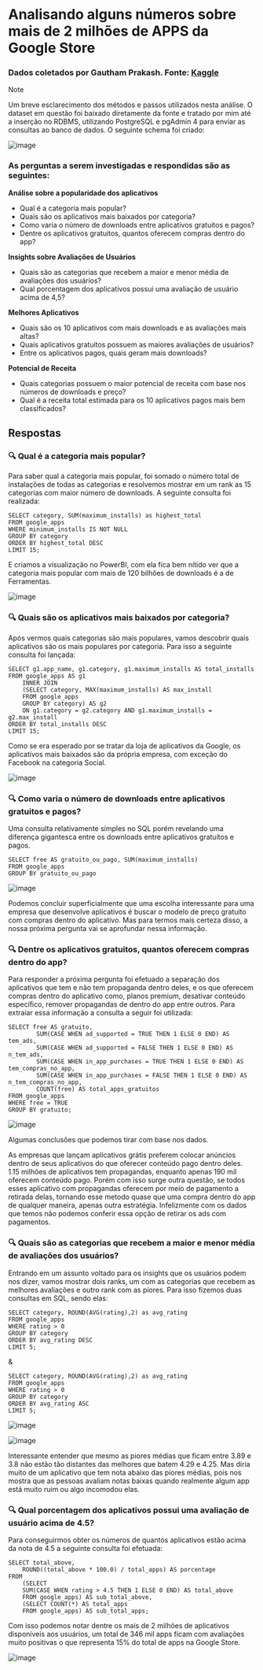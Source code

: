 # Analisando alguns números sobre mais de 2 milhões de APPS da Google Store
### Dados coletados por Gautham Prakash. Fonte: [Kaggle](https://www.kaggle.com/datasets/gauthamp10/google-playstore-apps/data)

> [!NOTE]
> Um breve esclarecimento dos métodos e passos utilizados nesta análise. O dataset em questão foi baixado diretamente da fonte e tratado por mim até a inserção no RDBMS, utilizando PostgreSQL e pgAdmin 4 para enviar as consultas ao banco de dados. O seguinte schema foi criado:

![image](https://github.com/user-attachments/assets/8395cb4d-8cdb-4304-beb9-3069f0175a21)

### As perguntas a serem investigadas e respondidas são as seguintes:

**Análise sobre a popularidade dos aplicativos**

- Qual é a categoria mais popular?
- Quais são os aplicativos mais baixados por categoria?
- Como varia o número de downloads entre aplicativos gratuitos e pagos?
- Dentre os aplicativos gratuitos, quantos oferecem compras dentro do app?

**Insights sobre Avaliações de Usuários**

- Quais são as categorias que recebem a maior e menor média de avaliações dos usuários?
- Qual porcentagem dos aplicativos possui uma avaliação de usuário acima de 4,5?

**Melhores Aplicativos**

 - Quais são os 10 aplicativos com mais downloads e as avaliações mais altas?
 - Quais aplicativos gratuitos possuem as maiores avaliações de usuários?
 - Entre os aplicativos pagos, quais geram mais downloads?

**Potencial de Receita**

- Quais categorias possuem o maior potencial de receita com base nos números de downloads e preço?
- Qual é a receita total estimada para os 10 aplicativos pagos mais bem classificados?

## Respostas

### :mag: Qual é a categoria mais popular?

Para saber qual a categoria mais popular, foi somado o número total de instalações de todas as categorias e resolvemos mostrar em um rank as 15 categorias com maior número de downloads. A seguinte consulta foi realizada:

```
SELECT category, SUM(maximum_installs) as highest_total 
FROM google_apps
WHERE minimum_installs IS NOT NULL
GROUP BY category
ORDER BY highest_total DESC
LIMIT 15;
```

E criamos a visualização no PowerBI, com ela fica bem nítido ver que a categoria mais popular com mais de 120 bilhões de downloads é a de Ferramentas.

![image](https://github.com/user-attachments/assets/079949f8-986e-47fc-a7d8-ff3987f06426)

### :mag: Quais são os aplicativos mais baixados por categoria?

Após vermos quais categorias são mais populares, vamos descobrir quais aplicativos são os mais populares por categoria. Para isso a seguinte consulta foi lançada:

```
SELECT g1.app_name, g1.category, g1.maximum_installs AS total_installs
FROM google_apps AS g1
	INNER JOIN
	(SELECT category, MAX(maximum_installs) AS max_install
	FROM google_apps
	GROUP BY category) AS g2
	ON g1.category = g2.category AND g1.maximum_installs = g2.max_install	
ORDER BY total_installs DESC
LIMIT 15;
```

Como se era esperado por se tratar da loja de aplicativos da Google, os aplicativos mais baixados são da própria empresa, com exceção do Facebook na categoria Social.

![image](https://github.com/user-attachments/assets/903a5739-e385-4f3e-97b7-6a598a091744)

### :mag: Como varia o número de downloads entre aplicativos gratuitos e pagos?

Uma consulta relativamente simples no SQL porém revelando uma diferença gigantesca entre os downloads entre aplicativos gratuitos e pagos.

```
SELECT free AS gratuito_ou_pago, SUM(maximum_installs)
FROM google_apps
GROUP BY gratuito_ou_pago
```

![image](https://github.com/user-attachments/assets/c4f00548-7015-436d-994e-e5c46c026060)

Podemos concluir superficialmente que uma escolha interessante para uma empresa que desenvolve aplicativos é buscar o modelo de preço gratuito com compras dentro do aplicativo. Mas para termos mais certeza disso, a nossa próxima pergunta vai se aprofundar nessa informação.

### :mag: Dentre os aplicativos gratuitos, quantos oferecem compras dentro do app?

Para responder a próxima pergunta foi efetuado a separação dos aplicativos que tem e não tem propaganda dentro deles, e os que oferecem compras dentro do aplicativo como, planos premium, desativar conteúdo específico, remover propagandas de dentro do app entre outros. Para extraiar essa informação a consulta a seguir foi utilizada:

```
SELECT free AS gratuito,
		SUM(CASE WHEN ad_supported = TRUE THEN 1 ELSE 0 END) AS tem_ads,
		SUM(CASE WHEN ad_supported = FALSE THEN 1 ELSE 0 END) AS n_tem_ads,
		SUM(CASE WHEN in_app_purchases = TRUE THEN 1 ELSE 0 END) AS tem_compras_no_app,
		SUM(CASE WHEN in_app_purchases = FALSE THEN 1 ELSE 0 END) AS n_tem_compras_no_app,
		COUNT(free) AS total_apps_gratuitos
FROM google_apps
WHERE free = TRUE
GROUP BY gratuito;
```

![image](https://github.com/user-attachments/assets/d0f303b1-6415-4308-9a4e-ddf5f6ae33b2)


Algumas conclusões que podemos tirar com base nos dados.

As empresas que lançam aplicativos grátis preferem colocar anúncios dentro de seus aplicativos do que oferecer conteúdo pago dentro deles. 1.15 milhões de aplicativos tem propagandas, enquanto apenas 190 mil oferecem conteúdo pago. Porém com isso surge outra questão, se todos esses aplicativo com propagandas oferecem por meio de pagamento a retirada delas, tornando esse metodo quase que uma compra dentro do app de qualquer maneira, apenas outra estratégia. Infelizmente com os dados que temos não podemos conferir essa opção de retirar os ads com pagamentos.

### :mag: Quais são as categorias que recebem a maior e menor média de avaliações dos usuários?

Entrando em um assunto voltado para os insights que os usuários podem nos dizer, vamos mostrar dois ranks, um com as categorias que recebem as melhores avaliações e outro rank com as piores. Para isso fizemos duas consultas em SQL, sendo elas:

```
SELECT category, ROUND(AVG(rating),2) as avg_rating
FROM google_apps
WHERE rating > 0
GROUP BY category
ORDER BY avg_rating DESC
LIMIT 5;
```

&

```
SELECT category, ROUND(AVG(rating),2) as avg_rating
FROM google_apps
WHERE rating > 0
GROUP BY category
ORDER BY avg_rating ASC
LIMIT 5;
```

![image](https://github.com/user-attachments/assets/1ff138cf-5532-48bc-a30a-872473a80534)

![image](https://github.com/user-attachments/assets/6e60a842-c3e5-4946-a450-6f7a3b9aecf6)


Interessante entender que mesmo as piores médias que ficam entre 3.89 e 3.8 não estão tão distantes das melhores que batem 4.29 e 4.25. Mas diria muito de um aplicativo que tem nota abaixo das piores médias, pois nos mostra que as pessoas avaliam notas baixas quando realmente algum app está muito ruim ou algo incomodou elas.

### :mag: Qual porcentagem dos aplicativos possui uma avaliação de usuário acima de 4.5?

Para conseguirmos obter os números de quantos aplicativos estão acima da nota de 4.5 a seguinte consulta foi efetuada:

```
SELECT total_above,
	ROUND((total_above * 100.0) / total_apps) AS porcentage
FROM
	(SELECT 
	SUM(CASE WHEN rating > 4.5 THEN 1 ELSE 0 END) AS total_above	
	FROM google_apps) AS sub_total_above,
	(SELECT COUNT(*) AS total_apps
	FROM google_apps) AS sub_total_apps;
```
Com isso podemos notar dentre os mais de 2 milhões de aplicativos disponíveis aos usuários, um total de 346 mil apps ficam com avaliações muito positivas o que representa 15% do total de apps na Google Store.

![image](https://github.com/user-attachments/assets/b5b2690c-824a-4911-a65a-1c66d854ee73)














